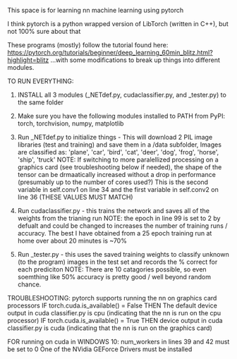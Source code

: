 This space is for learning nn machine learning using pytorch

I think pytorch is a python wrapped version of LibTorch (written in C++), but not 100% sure about that

These programs (mostly) follow the tutorial found here: https://pytorch.org/tutorials/beginner/deep_learning_60min_blitz.html?highlight=blitz
...with some modifications to break up things into different modules.

TO RUN EVERYTHING:
1. INSTALL all 3 modules (_NETdef.py, cudaclassifier.py, and _tester.py) to the same folder

2. Make sure you have the following modules installed to PATH from PyPI: torch, torchvision, numpy, matplotlib

3. Run _NETdef.py to initialize things - This will download 2 PIL image libraries (test and training) and save them in a /data subfolder, Images are classified as: 'plane', 'car', 'bird', 'cat', 'deer', 'dog', 'frog', 'horse', 'ship', 'truck'
NOTE: If switching to more paralellized processing on a graphics card (see troubleshooting below if needed), the shape of the tensor can be drmaatically increased without a drop in performance (presumably up to the number of cores used?)
This is the second variable in self.conv1 on line 34 and the first variable in self.conv2 on line 36 (THESE VALUES MUST MATCH)

4. Run cudaclassifier.py - this trains the network and saves all of the weights from the trianing run 
NOTE: the epoch in line 99 is set to 2 by defualt and could be changed to increases the number of training runs / accuracy. The best I have obtained from a 25 epoch training run at home over about 20 minutes is ~70%

5. Run _tester.py - this uses the saved training weights to classify unknown (to the program) images in the test set and records the % correct for each prediciton
NOTE: There are 10 catagories possible, so even soemthing like 50% accuracy is pretty good / well beyond random chance.

TROUBLESHOOTING:
pytorch supports running the nn on graphics card processors
IF torch.cuda.is_available() = False THEN The default device output in cuda classifier.py is cpu (indicating that the nn is run on the cpu processor)
IF torch.cuda.is_available() = True THEN device output in cuda classifier.py is cuda (indicating that the nn is run on the graphics card)

FOR running on cuda in WINDOWS 10:
num_workers in lines 39 and 42 must be set to 0
One of the NVidia GEForce Drivers must be installed
